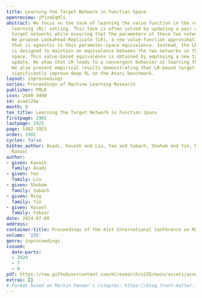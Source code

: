 ```yaml
---
title: Learning the Target Network in Function Space
openreview: jP1zeEqHli
abstract: We focus on the task of learning the value function in the reinforcement
  learning (RL) setting. This task is often solved by updating a pair of online and
  target networks while ensuring that the parameters of these two networks are equivalent.
  We propose Lookahead-Replicate (LR), a new value-function approximation algorithm
  that is agnostic to this parameter-space equivalence. Instead, the LR algorithm
  is designed to maintain an equivalence between the two networks in the function
  space. This value-based equivalence is obtained by employing a new target-network
  update. We show that LR leads to a convergent behavior in learning the value function.
  We also present empirical results demonstrating that LR-based target-network updates
  significantly improve deep RL on the Atari benchmark.
layout: inproceedings
series: Proceedings of Machine Learning Research
publisher: PMLR
issn: 2640-3498
id: asadi24a
month: 0
tex_title: Learning the Target Network in Function Space
firstpage: 1902
lastpage: 1923
page: 1902-1923
order: 1902
cycles: false
bibtex_author: Asadi, Kavosh and Liu, Yao and Sabach, Shoham and Yin, Ming and Fakoor,
  Rasool
author:
- given: Kavosh
  family: Asadi
- given: Yao
  family: Liu
- given: Shoham
  family: Sabach
- given: Ming
  family: Yin
- given: Rasool
  family: Fakoor
date: 2024-07-08
address:
container-title: Proceedings of the 41st International Conference on Machine Learning
volume: '235'
genre: inproceedings
issued:
  date-parts:
  - 2024
  - 7
  - 8
pdf: https://raw.githubusercontent.com/mlresearch/v235/main/assets/asadi24a/asadi24a.pdf
extras: []
# Format based on Martin Fenner's citeproc: https://blog.front-matter.io/posts/citeproc-yaml-for-bibliographies/
---
```

